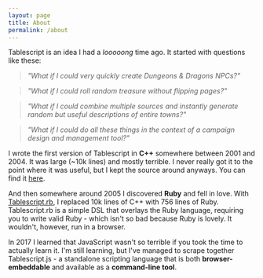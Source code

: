 ```yaml
---
layout: page
title: About
permalink: /about
---
```


Tablescript is an idea I had a _looooong_ time ago. It started with questions like these:

> _"What if I could very quickly create Dungeons &amp; Dragons NPCs?"_

> _"What if I could roll random treasure without flipping pages?"_

> _"What if I could combine multiple sources and instantly generate random but useful descriptions of entire towns?"_

> _"What if I could do all these things in the context of a campaign design and management tool?"_

I wrote the first version of Tablescript in __C++__ somewhere between 2001 and 2004. It was large (~10k lines) and mostly terrible. I never really got it to the point where it was useful, but I kept the source around anyways. You can find it [here](https://github.com/Tablescript/tablescript).

And then somewhere around 2005 I discovered __Ruby__ and fell in love. With [Tablescript.rb](https://github.com/Tablescript/tablescript.rb), I replaced 10k lines of C++ with 756 lines of Ruby. Tablescript.rb is a simple DSL that overlays the Ruby language, requiring you to write valid Ruby - which isn't so bad because Ruby is lovely. It wouldn't, however, run in a browser.

In 2017 I learned that JavaScript wasn't so terrible if you took the time to actually learn it. I'm still learning, but I've managed to scrape together Tablescript.js - a standalone scripting language that is both __browser-embeddable__ and available as a __command-line tool__.

